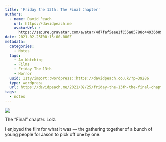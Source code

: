 ```yaml
---
title: 'Friday the 13th: The Final Chapter'
authors:
  - name: David Peach
    url: https://davidpeach.me
    avatarUrl: >-
      https://secure.gravatar.com/avatar/4d7faf5eee1f055a85788c44936b8995eaab6dfb004e7854ec747ccb272e91ee?s=96&d=mm&r=g
date: 2021-02-25T00:15:00.000Z
metadata:
  categories:
    - Notes
  tags:
    - Am Watching
    - Films
    - Friday The 13th
    - Horror
  uuid: 11ty/import::wordpress::https://davidpeach.co.uk/?p=39286
  type: wordpress
  url: https://davidpeach.me/2021/02/25/friday-the-13th-the-final-chapter/
tags:
  - notes
---
```

[![](/assets/B431D6F7-28A0-474B-992C-3D781D-oKzljiOPPise.jpeg)](/assets/B431D6F7-28A0-474B-992C-3D781D-oKzljiOPPise.jpeg)

The “Final” chapter. Lolz.

I enjoyed the film for what it was — the gathering together of a bunch of young people for Jason to pick off one by one.